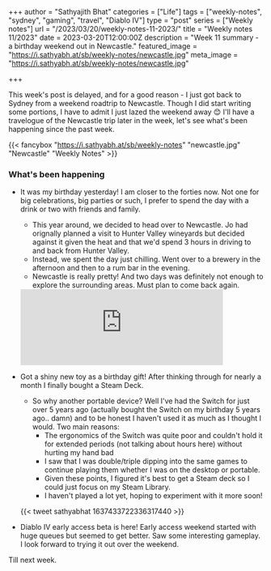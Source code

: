 +++
author = "Sathyajith Bhat"
categories = ["Life"]
tags = ["weekly-notes", "sydney", "gaming", "travel", "Diablo IV"]
type = "post"
series = ["Weekly notes"]
url = "/2023/03/20/weekly-notes-11-2023/"
title = "Weekly notes 11/2023"
date = 2023-03-20T12:00:00Z 
description = "Week 11 summary - a birthday weekend out in Newcastle."
featured_image = "https://i.sathyabh.at/sb/weekly-notes/newcastle.jpg"
meta_image = "https://i.sathyabh.at/sb/weekly-notes/newcastle.jpg"

+++

This week's post is delayed, and for a good reason - I just got back to Sydney from a weekend roadtrip to Newcastle. Though I did start writing some portions, I have to admit I just lazed the weekend away 😊 I'll have a travelogue of the Newcastle trip later in the week, let's see what's been happening since the past week.

{{< fancybox "https://i.sathyabh.at/sb/weekly-notes" "newcastle.jpg" "Newcastle" "Weekly Notes" >}}

### What's been happening

* It was my birthday yesterday! I am closer to the forties now. Not one for big celebrations, big parties or such, I prefer to spend the day with a drink or two with friends and family. 
    * This year around, we decided to head over to Newcastle. Jo had orignally planned a visit to Hunter Valley wineyards but decided against it given the heat and that we'd spend 3 hours in driving to and back from Hunter Valley. 
    * Instead, we spent the day just chilling. Went over to a brewery in the afternoon and then to a rum bar in the evening.
    * Newcastle is really pretty! And two days was definitely not enough to explore the surrounding areas. Must plan to come back again.

    <iframe src="https://mastodon.social/@Sathyabhat/110054974500201990/embed" class="mastodon-embed" style="max-width: 100%; border: 0" width="400" allowfullscreen="allowfullscreen"></iframe><script src="https://mastodon.social/embed.js" async="async"></script>

* Got a shiny new toy as a birthday gift! After thinking through for nearly a month I finally bought a Steam Deck. 
    * So why another portable device? Well I've had the Switch for just over 5 years ago (actually bought the Switch on my birthday 5 years ago.. damn) and to be honest I haven't used it as much as I thought I would. Two main reasons:
        * The ergonomics of the Switch was quite poor and couldn't hold it for extended periods (not talking about hours here) without hurting my hand bad
        * I saw that I was double/triple dipping into the same games to continue playing them whether I was on the desktop or portable.
        * Given these points, I figured it's best to get a Steam deck so I could just focus on my Steam Library.
        * I haven't played a lot yet, hoping to experiment with it more soon!

    {{< tweet sathyabhat 1637433722336317440 >}}

* Diablo IV early access beta is here! Early access weekend started with huge queues but seemed to get better. Saw some interesting gameplay. I look forward to trying it out over the weekend.

Till next week.